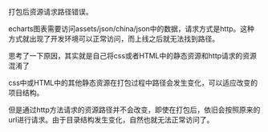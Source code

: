 打包后资源请求路径错误。

echarts图表需要访问assets/json/china/json中的数据，请求方式是http。这种方式就出现了开发环境可以正常访问，而上线之后就无法找到路径。

思考了一下原因，其实就是自己将css或者HTML中的静态资源和http请求的资源混淆了

css中或HTML中的其他静态资源在打包过程中路径会发生变化，可以适应改变的项目结构。

但是通过http方法请求的资源路径并不会改变，即使在打包后，依旧会按照原来的url进行请求。由于目录结构发生变化，自然也就无法正常访问了。
